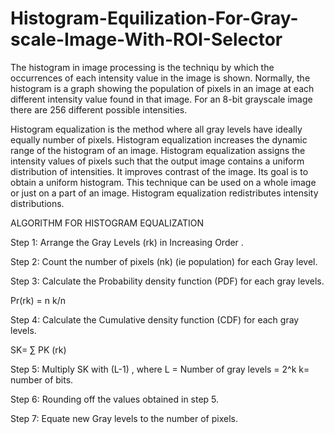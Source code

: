 # Histogram-Equilization-For-Gray-scale-Image-With-ROI-Selector
The histogram in image processing is the techniqu by which
the occurrences of each intensity value in the image is shown. Normally, 
the histogram is a graph showing the population of pixels in an image at each different 
intensity value found in that image. For an 8-bit grayscale image there are 256 different
possible intensities.

Histogram equalization is the method where all gray levels have ideally equally number of pixels.
Histogram equalization increases the dynamic range of the histogram of an image. 
Histogram equalization assigns the intensity values of pixels such that the output image 
contains a uniform distribution of intensities. It improves contrast of the image. Its goal
is to obtain a uniform histogram. This technique can be used on a whole image or just on a part of an image. 
Histogram equalization redistributes intensity distributions.

ALGORITHM  FOR  HISTOGRAM EQUALIZATION

Step 1: Arrange the Gray Levels (rk) in Increasing Order .

Step 2: Count the number of pixels (nk) (ie population) for each Gray level.

Step 3: Calculate the Probability density function (PDF) for each gray levels.

Pr(rk) = n k/n

Step 4: Calculate the Cumulative density function (CDF) for each gray levels.

SK= ∑ PK (rk)

Step 5: Multiply SK  with (L-1) , where L = Number of gray levels = 2^k
k= number of bits.

Step 6: Rounding off the values obtained in step 5.

Step 7: Equate new Gray levels to the number of pixels.
